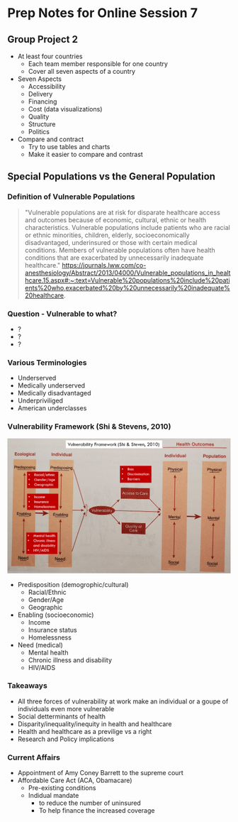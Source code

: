 # Prep Notes for Online Session 7
## Group Project 2
- At least four countries
    - Each team member responsible for one country
    - Cover all seven aspects of a country
- Seven Aspects
    - Accessibility
    - Delivery
    - Financing
    - Cost (data visualizations)
    - Quality
    - Structure
    - Politics
 - Compare and contract 
     - Try to use tables and charts
     - Make it easier to compare and contrast
     
 ## Special Populations vs the General Population
 ### Definition of Vulnerable Populations
 > "Vulnerable populations are at risk for disparate healthcare access and outcomes because of economic, cultural, ethnic or health characteristics. 
 > Vulnerable populations include patients who are racial or ethnic minorities, children, elderly, socioeconomically disadvantaged, underinsured or 
 > those with certain medical conditions. Members of vulnerable populations often have health conditions that are exacerbated by unnecessarily inadequate healthcare."
 > https://journals.lww.com/co-anesthesiology/Abstract/2013/04000/Vulnerable_populations_in_healthcare.15.aspx#:~:text=Vulnerable%20populations%20include%20patients%20who,exacerbated%20by%20unnecessarily%20inadequate%20healthcare.
 ### Question - Vulnerable to what?
 - ?
 - ?
 - ?
 ### Various Terminologies
- Underserved
- Medically underserved
- Medically disadvantaged
- Underpriviliged
- American underclasses
### Vulnerability Framework (Shi & Stevens, 2010)
![](../images/vulnerability_framework2.jpg)
- Predisposition (demogrophic/cultural)
    - Racial/Ethnic
    - Gender/Age
    - Geographic
- Enabling (socioeconomic)
    - Income
    - Insurance status
    - Homelessness
- Need (medical)
    - Mental health
    - Chronic illness and disability
    - HIV/AIDS
### Takeaways
- All three forces of vulnerability at work make an individual or a goupe of individuals even more vulnerable
- Social detterminants of health 
- Disparity/inequality/inequity in health and healthcare
- Health and healthcare as a previlige vs a right
- Research and Policy implications
### Current Affairs
- Appointment of Amy Coney Barrett to the supreme court
- Affordable Care Act (ACA, Obamacare)
    - Pre-existing conditions
    - Indidual mandate 
        - to reduce the number of uninsured
        - To help finance the increased coverage 
